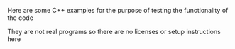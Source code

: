 Here are some C++ examples for the purpose of testing the functionality of the code

They are not real programs so there are no licenses or setup instructions here
